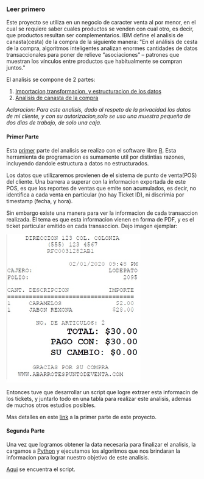 ### Leer primero

Este proyecto se utiliza en un negocio de caracter venta al por menor, en el cual se requiere saber cuales productos se venden con cual otro, es decir, que productos resultan ser complementarios. IBM define el analisis de canasta(cesta) de la compra de la siguiente manera: "En el análisis de cesta de la compra, algoritmos inteligentes analizan enormes cantidades de datos transaccionales para poner de relieve “asociaciones” – patrones que muestran los vínculos entre productos que habitualmente se compran juntos."

El analisis se compone de 2 partes:

1) [Importacion,transformacion, y estructuracion de los datos](https://github.com/Damian324/Data-Science-Portfolio/blob/master/Proyectos_propios/analisis%20de%20canasta%20de%20la%20compra/canasta_github.md)
2) [Analisis de canasta de la compra](https://github.com/Damian324/Data-Science-Portfolio/blob/master/Proyectos_propios/analisis%20de%20canasta%20de%20la%20compra/ejecucion_analisis_canasta.ipynb)

_Aclaracion: Para este analisis, dado al respeto de la privacidad los datos de mi cliente, y con su autorizacion,solo se uso una muestra pequeña de dos dias de trabajo, de solo una caja._

#### Primer Parte

Esta [primer](https://github.com/Damian324/Data-Science-Portfolio/blob/master/Proyectos_propios/analisis%20de%20canasta%20de%20la%20compra/canasta_github.md) parte del analisis se realizo con el software libre [R](https://www.r-project.org/). Esta herramienta de programacion es sumamente util por distintias razones, incluyendo dandole estructura a datos no estructurados.

Los datos que utilizaremos provienen de el sistema de punto de venta(POS) del cliente. Una barrera a superar con la informacion exportada de este POS, es que los reportes de ventas que emite son acumulados, es decir, no identifica a cada venta en particular (no hay Ticket ID), ni discrimia por timestamp (fecha, y hora). 

Sin embargo existe una manera para ver la informacion de cada transaccion realizada. El tema es que esta informacion vienen en forma de PDF, y es el ticket particular emitido en cada transaccion. Dejo imagen ejemplar:

<img src="https://raw.githubusercontent.com/Damian324/Data-Science-Portfolio/master/Proyectos_propios/analisis%20de%20canasta%20de%20la%20compra/imagenes/ticket.jpg">

Entonces tuve que desarrollar un script que logre extraer esta informacin de los tickets, y juntarlo todo en una tabla para realizar este analisis, ademas de muchos otros estudios posibles. 

Mas detalles en este [link](https://github.com/Damian324/Data-Science-Portfolio/blob/master/Proyectos_propios/analisis%20de%20canasta%20de%20la%20compra/canasta_github.md) a la primer parte de este proyecto.

#### Segunda Parte

Una vez que logramos obtener la data necesaria para finalizar el analisis, la cargamos a [Python](https://www.python.org/) y ejecutamos los algoritmos que nos brindaran la informacion para lograr nuestro objetivo de este analisis.

[Aqui](https://github.com/Damian324/Data-Science-Portfolio/blob/master/Proyectos_propios/analisis%20de%20canasta%20de%20la%20compra/ejecucion_analisis_canasta.ipynb) se encuentra el script. 
